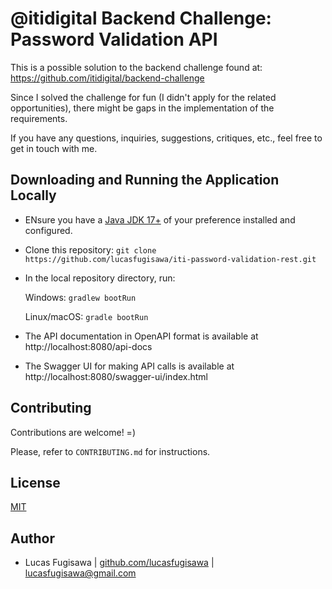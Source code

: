 # @itidigital Backend Challenge: Password Validation API

This is a possible solution to the backend challenge found at: https://github.com/itidigital/backend-challenge

Since I solved the challenge for fun (I didn't apply for the related opportunities), there might be gaps in the implementation of the requirements.

If you have any questions, inquiries, suggestions, critiques, etc., feel free to get in touch with me.
## Downloading and Running the Application Locally

- ENsure you have a [Java JDK 17+](https://www.oracle.com/java/technologies/downloads/) of your preference installed and configured.

- Clone this repository: `git clone https://github.com/lucasfugisawa/iti-password-validation-rest.git`

- In the local repository directory, run:

  Windows: `gradlew bootRun`

  Linux/macOS: `gradle bootRun`

- The API documentation in OpenAPI format is available at http://localhost:8080/api-docs
- The Swagger UI for making API calls is available at http://localhost:8080/swagger-ui/index.html
## Contributing

Contributions are welcome! =)

Please, refer to `CONTRIBUTING.md` for instructions.
## License

[MIT](LICENSE.md)


## Author

- Lucas Fugisawa | [github.com/lucasfugisawa](https://www.github.com/lucasfugisawa) | lucasfugisawa@gmail.com

